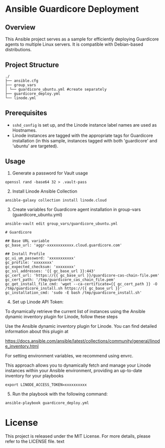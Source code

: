 # Ansible Guardicore Deployment

## Overview

This Ansible project serves as a sample for efficiently deploying Guardicore agents to multiple Linux servers. It is compatible with Debian-based distributions.

## Project Structure

```
./
├── ansible.cfg
├── group_vars
│ └── guardicore_ubuntu.yml #create separately
├── guardicore_deploy.yml
└── linode.yml
```

## Prerequisites

- `sshd_config` is set up, and the Linode instance label names are used as Hostnames.
- Linode instances are tagged with the appropriate tags for Guardicore installation (in this sample, instances tagged with both 'guardicore' and 'ubuntu' are targeted).

## Usage

1. Generate a password for Vault usage

```
openssl rand -base64 32 > .vault-pass
```

2. Install Linode Ansible Collection

```
ansible-galaxy collection install linode.cloud
```

3. Create variables for Guardicore agent installation in group-vars (guardicore_ubuntu.yml)

```
ansible-vault edit group_vars/guardicore_ubuntu.yml
```

```
# Guardicore

## Base URL variable
gc_base_url: 'aggr-xxxxxxxxxxxx.cloud.guardicore.com'

## Install Profile
gc_ui_um_password: 'xxxxxxxxxxx'
gc_profile: 'xxxxxxxx'
gc_expected_checksum: 'xxxxxxxx'
gc_ssl_addresses: '{{ gc_base_url }}:443'
gc_cert_url: 'https://{{ gc_base_url }}/guardicore-cas-chain-file.pem'
gc_cert_path: '/tmp/guardicore_cas_chain_file.pem'
gc_get_install_file_cmd: 'wget --ca-certificate={{ gc_cert_path }} -O /tmp/guardicore_install.sh https://{{ gc_base_url }}'
gc_installation_cmd: 'sudo -E bash /tmp/guardicore_install.sh'
```

4. Set up Linode API Token:

To dynamically retrieve the current list of instances using the Ansible dynamic inventory plugin for Linode, follow these steps

Use the Ansible dynamic inventory plugin for Linode. You can find detailed information about this plugin at

https://docs.ansible.com/ansible/latest/collections/community/general/linode_inventory.html

For setting environment variables, we recommend using envrc.

This approach allows you to dynamically fetch and manage your Linode instances within your Ansible environment, providing an up-to-date inventory for your playbooks

```
export LINODE_ACCESS_TOKEN=xxxxxxxxxx
```

5. Run the playbook with the following command:

```
ansible-playbook guardicore_deploy.yml
```

# License

This project is released under the MIT License. For more details, please refer to the LICENSE file.
text

